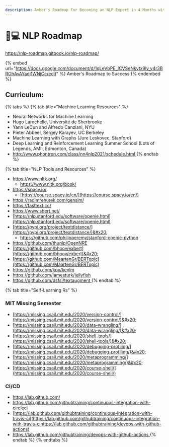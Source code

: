 ```yaml
---
description: Amber's Roadmap For Becoming an NLP Expert in 4 Months with Suhas
---
```


# 👩💻 NLP Roadmap
https://nlp-roadmap.gitbook.io/nlp-roadmap/ 

{% embed url="https://docs.google.com/document/d/1qLeVbPE_ICVSeNkytx9ly_y4r3BROhAvAYadj1WNjCc/edit" %}
Amber's Roadmap to Success
{% endembed %}

## Curriculum:&#x20;

{% tabs %}
{% tab title="Machine Learning Resources" %}
* Neural Networks for Machine Learning
* Hugo Larochelle, Université de Sherbrooke
* Yann LeCun and Alfredo Canziani, NYU
* Pieter Abbeel, Sergey Karayev, UC Berkeley
* Machine Learning with Graphs (Jure Leskovec, Stanford)&#x20;
* Deep Learning and Reinforcement Learning Summer School (Lots of Legends, AMII, Edmonton, Canada)
* [http://www.phontron.com/class/nn4nlp2021/schedule.html ](http://www.phontron.com/class/nn4nlp2021/schedule.html)
{% endtab %}

{% tab title="NLP Tools and Resources" %}
* [https://www.nltk.org/ ](https://www.nltk.org/)
  * [https://www.nltk.org/book/ ](https://www.nltk.org/book/)
* [https://spacy.io/ ](https://spacy.io/)
  * [https://course.spacy.io/en/](https://course.spacy.io/en/)
* [https://radimrehurek.com/gensim/ ](https://radimrehurek.com/gensim/)
* [https://fasttext.cc/ ](https://fasttext.cc/)
* [https://www.sbert.net/ ](https://www.sbert.net/)
* [https://nlp.stanford.edu/software/openie.html](https://nlp.stanford.edu/software/openie.html)
* [https://pypi.org/project/textdistance/](https://pypi.org/project/textdistance/)&#x20;
  * [https://github.com/philipperemy/stanford-openie-python ](https://github.com/philipperemy/stanford-openie-python)
* [https://github.com/thunlp/OpenNRE ](https://github.com/thunlp/OpenNRE)
* [https://github.com/bhoov/exbert](https://github.com/bhoov/exbert)&#x20;
* [https://github.com/MaartenGr/BERTopic](https://github.com/MaartenGr/BERTopic)
* [https://github.com/kpu/kenlm ](https://github.com/kpu/kenlm)
* [https://github.com/jamesturk/jellyfish ](https://github.com/jamesturk/jellyfish)
* [https://github.com/dsfsi/textaugment ](https://github.com/dsfsi/textaugment)
{% endtab %}

{% tab title="Self-Learning Rs" %}
### MIT Missing Semester

* [https://missing.csail.mit.edu/2020/version-control/](https://missing.csail.mit.edu/2020/version-control/)&#x20;
* [https://missing.csail.mit.edu/2020/data-wrangling/](https://missing.csail.mit.edu/2020/data-wrangling/)&#x20;
* [https://missing.csail.mit.edu/2020/shell-tools/](https://missing.csail.mit.edu/2020/shell-tools/)&#x20;
* [https://missing.csail.mit.edu/2020/debugging-profiling/](https://missing.csail.mit.edu/2020/debugging-profiling/)&#x20;
* [https://missing.csail.mit.edu/2020/metaprogramming/](https://missing.csail.mit.edu/2020/metaprogramming/)&#x20;
* [https://missing.csail.mit.edu/2020/course-shell/](https://missing.csail.mit.edu/2020/course-shell/)

### CI/CD

* [https://lab.github.com/ ](https://lab.github.com/)
* [https://lab.github.com/githubtraining/continuous-integration-with-circleci ](https://lab.github.com/githubtraining/continuous-integration-with-circleci)
* [https://lab.github.com/githubtraining/continuous-integration-with-travis-ci](https://lab.github.com/githubtraining/continuous-integration-with-travis-cihttps://lab.github.com/githubtraining/devops-with-github-actions)
* [https://lab.github.com/githubtraining/devops-with-github-actions ](https://lab.github.com/githubtraining/continuous-integration-with-travis-cihttps://lab.github.com/githubtraining/devops-with-github-actions)
{% endtab %}
{% endtabs %}

